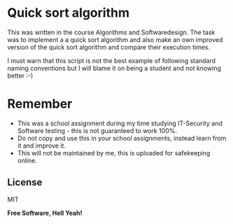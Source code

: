 # Quick sort algorithm

This was written in the course Algorithms and Softwaredesign.
The task was to implement a a quick sort algorithm and also make an own improved version of the quick sort algorithm and compare their execution times.


I must warn that this script is not the best example of following standard naming conventions but I will blame it on being a student and not knowing better :-)


# Remember

  - This was a school assignment during my time studying IT-Security and Software testing - this is not guaranteed to work 100%.
  - Do not copy and use this in your school assignments, instead learn from it and improve it.
  - This will not be maintained by me, this is uploaded for safekeeping online.

License
----

MIT


**Free Software, Hell Yeah!**
